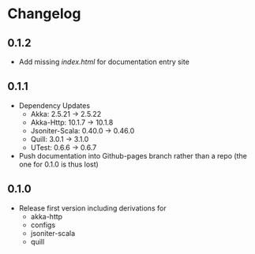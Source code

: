 # Changelog

## 0.1.2
* Add missing _index.html_ for documentation entry site

## 0.1.1
* Dependency Updates
    * Akka: 2.5.21 -> 2.5.22
    * Akka-Http: 10.1.7 -> 10.1.8
    * Jsoniter-Scala: 0.40.0 -> 0.46.0
    * Quill: 3.0.1 -> 3.1.0
    * UTest: 0.6.6 -> 0.6.7
* Push documentation into Github-pages branch rather than a repo (the one for 0.1.0 is thus lost) 

## 0.1.0

* Release first version including derivations for
    * akka-http
    * configs
    * jsoniter-scala
    * quill
